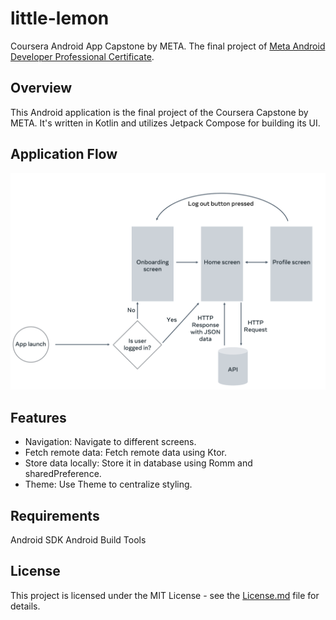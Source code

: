 # little-lemon
Coursera Android App Capstone by META. The final project of [Meta Android Developer Professional Certificate](https://www.coursera.org/professional-certificates/meta-android-developer).

## Overview
This Android application is the final project of the Coursera Capstone by META. It's written in Kotlin and utilizes Jetpack Compose for building its UI.

## Application Flow
![nagivation_diagram](navigation_diagram.png)

## Features
- Navigation: Navigate to different screens.
- Fetch remote data: Fetch remote data using Ktor.
- Store data locally: Store it in database using Romm and sharedPreference.
- Theme: Use Theme to centralize styling.

## Requirements
Android SDK
Android Build Tools

## License
This project is licensed under the MIT License - see the [License.md](LICENSE.md) file for details.
